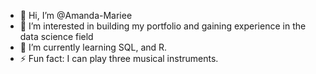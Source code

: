- 👋 Hi, I’m @Amanda-Mariee
- 👀 I’m interested in building my portfolio and gaining experience in the data science field
- 🌱 I’m currently learning SQL, and R.
- ⚡ Fun fact: I can play three musical instruments.

<!---
Amanda-Mariee/Amanda-Mariee is a ✨ special ✨ repository because its `README.md` (this file) appears on your GitHub profile.
You can click the Preview link to take a look at your changes.
--->
